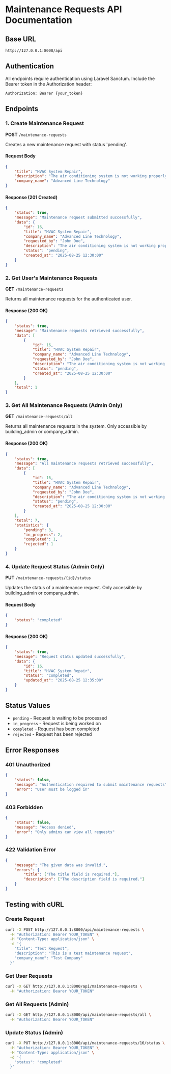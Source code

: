 # Maintenance Requests API Documentation

## Base URL
```
http://127.0.0.1:8000/api
```

## Authentication
All endpoints require authentication using Laravel Sanctum. Include the Bearer token in the Authorization header:
```
Authorization: Bearer {your_token}
```

## Endpoints

### 1. Create Maintenance Request
**POST** `/maintenance-requests`

Creates a new maintenance request with status 'pending'.

#### Request Body
```json
{
    "title": "HVAC System Repair",
    "description": "The air conditioning system is not working properly",
    "company_name": "Advanced Line Technology"
}
```

#### Response (201 Created)
```json
{
    "status": true,
    "message": "Maintenance request submitted successfully",
    "data": {
        "id": 16,
        "title": "HVAC System Repair",
        "company_name": "Advanced Line Technology",
        "requested_by": "John Doe",
        "description": "The air conditioning system is not working properly",
        "status": "pending",
        "created_at": "2025-08-25 12:30:00"
    }
}
```

### 2. Get User's Maintenance Requests
**GET** `/maintenance-requests`

Returns all maintenance requests for the authenticated user.

#### Response (200 OK)
```json
{
    "status": true,
    "message": "Maintenance requests retrieved successfully",
    "data": [
        {
            "id": 16,
            "title": "HVAC System Repair",
            "company_name": "Advanced Line Technology",
            "requested_by": "John Doe",
            "description": "The air conditioning system is not working properly",
            "status": "pending",
            "created_at": "2025-08-25 12:30:00"
        }
    ],
    "total": 1
}
```

### 3. Get All Maintenance Requests (Admin Only)
**GET** `/maintenance-requests/all`

Returns all maintenance requests in the system. Only accessible by building_admin or company_admin.

#### Response (200 OK)
```json
{
    "status": true,
    "message": "All maintenance requests retrieved successfully",
    "data": [
        {
            "id": 16,
            "title": "HVAC System Repair",
            "company_name": "Advanced Line Technology",
            "requested_by": "John Doe",
            "description": "The air conditioning system is not working properly",
            "status": "pending",
            "created_at": "2025-08-25 12:30:00"
        }
    ],
    "total": 7,
    "statistics": {
        "pending": 3,
        "in_progress": 2,
        "completed": 1,
        "rejected": 1
    }
}
```

### 4. Update Request Status (Admin Only)
**PUT** `/maintenance-requests/{id}/status`

Updates the status of a maintenance request. Only accessible by building_admin or company_admin.

#### Request Body
```json
{
    "status": "completed"
}
```

#### Response (200 OK)
```json
{
    "status": true,
    "message": "Request status updated successfully",
    "data": {
        "id": 16,
        "title": "HVAC System Repair",
        "status": "completed",
        "updated_at": "2025-08-25 12:35:00"
    }
}
```

## Status Values
- `pending` - Request is waiting to be processed
- `in_progress` - Request is being worked on
- `completed` - Request has been completed
- `rejected` - Request has been rejected

## Error Responses

### 401 Unauthorized
```json
{
    "status": false,
    "message": "Authentication required to submit maintenance requests",
    "error": "User must be logged in"
}
```

### 403 Forbidden
```json
{
    "status": false,
    "message": "Access denied",
    "error": "Only admins can view all requests"
}
```

### 422 Validation Error
```json
{
    "message": "The given data was invalid.",
    "errors": {
        "title": ["The title field is required."],
        "description": ["The description field is required."]
    }
}
```

## Testing with cURL

### Create Request
```bash
curl -X POST http://127.0.0.1:8000/api/maintenance-requests \
  -H "Authorization: Bearer YOUR_TOKEN" \
  -H "Content-Type: application/json" \
  -d '{
    "title": "Test Request",
    "description": "This is a test maintenance request",
    "company_name": "Test Company"
  }'
```

### Get User Requests
```bash
curl -X GET http://127.0.0.1:8000/api/maintenance-requests \
  -H "Authorization: Bearer YOUR_TOKEN"
```

### Get All Requests (Admin)
```bash
curl -X GET http://127.0.0.1:8000/api/maintenance-requests/all \
  -H "Authorization: Bearer YOUR_TOKEN"
```

### Update Status (Admin)
```bash
curl -X PUT http://127.0.0.1:8000/api/maintenance-requests/16/status \
  -H "Authorization: Bearer YOUR_TOKEN" \
  -H "Content-Type: application/json" \
  -d '{
    "status": "completed"
  }'
```
